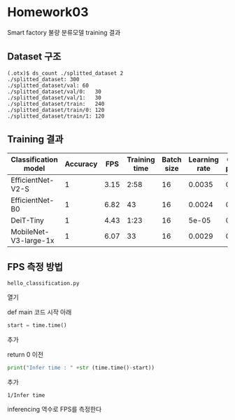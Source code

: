 # Homework03
Smart factory 불량 분류모델 training 결과

## Dataset 구조
```
(.otx)$ ds_count ./splitted_dataset 2
./splitted_dataset:	300
./splitted_dataset/val:	60
./splitted_dataset/val/0:	30
./splitted_dataset/val/1:	30
./splitted_dataset/train:	240
./splitted_dataset/train/0:	120
./splitted_dataset/train/1:	120
```

## Training 결과
|Classification model|Accuracy|FPS|Training time|Batch size|Learning rate|Other prams|
|----|----|----|----|----|----|----|
|EfficientNet-V2-S|1|3.15|2:58|16|0.0035|0
|EfficientNet-B0|1|6.82|43|16|0.0024|0
|DeiT-Tiny| 1|4.43|1:23|16|5e-05|0
|MobileNet-V3-large-1x|1|6.07|33|16|0.0029|0


## FPS 측정 방법
```
hello_classification.py
```
열기

def main 코드 시작 아래  
```python
start = time.time()
```
추가

return 0 이전
```python
print("Infer time : " +str (time.time()-start))
```
추가
```
1/Infer time 
```
inferencing 역수로 FPS를 측정한다